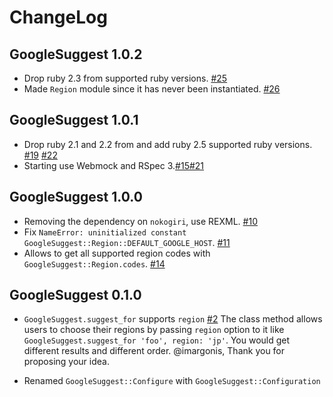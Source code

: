 # ChangeLog

## GoogleSuggest 1.0.2

* Drop ruby 2.3 from supported ruby versions. [#25](https://github.com/satoryu/google_suggest/pull/25)
* Made `Region` module since it has never been instantiated. [#26](https://github.com/satoryu/google_suggest/pull/26)

## GoogleSuggest 1.0.1

* Drop ruby 2.1 and 2.2 from and add ruby 2.5 supported ruby versions. [#19](https://github.com/satoryu/google_suggest/pull/19)
[#22](https://github.com/satoryu/google_suggest/pull/22)
* Starting use Webmock and RSpec 3.[#15](https://github.com/satoryu/google_suggest/pull/15)[#21](https://github.com/satoryu/google_suggest/pull/21)

## GoogleSuggest 1.0.0

* Removing the dependency on `nokogiri`, use REXML. [#10](https://github.com/satoryu/google_suggest/pull/10)
* Fix `NameError: uninitialized constant GoogleSuggest::Region::DEFAULT_GOOGLE_HOST`. [#11](https://github.com/satoryu/google_suggest/pull/11)
* Allows to get all supported region codes with `GoogleSuggest::Region.codes`. [#14](https://github.com/satoryu/google_suggest/pull/14)

## GoogleSuggest 0.1.0

* `GoogleSuggest.suggest_for` supports `region` [#2](https://github.com/satoryu/google_suggest/issues/2)
  The class method allows users to choose their regions by passing `region` option to it like
  `GoogleSuggest.suggest_for 'foo', region: 'jp'`. You would get different results and  different order.
  @imargonis, Thank you for proposing your idea.

* Renamed `GoogleSuggest::Configure` with `GoogleSuggest::Configuration`
